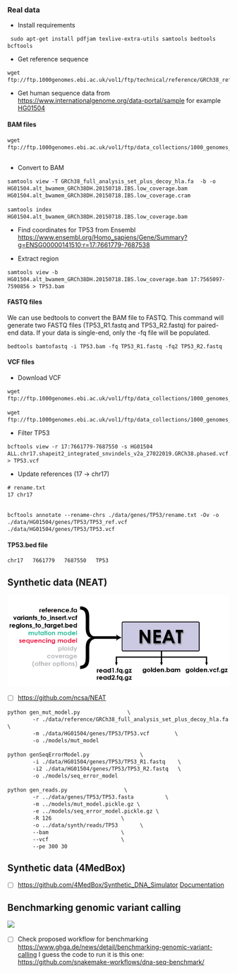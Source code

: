 ### Real data

- Install requirements

```
 sudo apt-get install pdfjam texlive-extra-utils samtools bedtools bcftools

```
- Get reference sequence

```
wget ftp://ftp.1000genomes.ebi.ac.uk/vol1/ftp/technical/reference/GRCh38_reference_genome/GRCh38_full_analysis_set_plus_decoy_hla.fa

```

- Get human sequence data from  https://www.internationalgenome.org/data-portal/sample for example [HG01504](https://www.internationalgenome.org/data-portal/sample/HG01504)

#### BAM files

```
wget ftp://ftp.1000genomes.ebi.ac.uk/vol1/ftp/data_collections/1000_genomes_project/data/IBS/HG01504/alignment/HG01504.alt_bwamem_GRCh38DH.20150718.IBS.low_coverage.cram


```

- Convert to BAM

```
samtools view -T GRCh38_full_analysis_set_plus_decoy_hla.fa  -b -o HG01504.alt_bwamem_GRCh38DH.20150718.IBS.low_coverage.bam HG01504.alt_bwamem_GRCh38DH.20150718.IBS.low_coverage.cram

samtools index HG01504.alt_bwamem_GRCh38DH.20150718.IBS.low_coverage.bam 

```
- Find coordinates for TP53 from Ensembl https://www.ensembl.org/Homo_sapiens/Gene/Summary?g=ENSG00000141510;r=17:7661779-7687538


- Extract region

```
samtools view -b HG01504.alt_bwamem_GRCh38DH.20150718.IBS.low_coverage.bam 17:7565097-7590856 > TP53.bam
```

#### FASTQ files

We can use bedtools to convert the BAM file to FASTQ. This command will generate two FASTQ files (TP53_R1.fastq and TP53_R2.fastq) for paired-end data. If your data is single-end, only the -fq file will be populated.

```
bedtools bamtofastq -i TP53.bam -fq TP53_R1.fastq -fq2 TP53_R2.fastq

```


#### VCF files

- Download VCF

```
wget ftp://ftp.1000genomes.ebi.ac.uk/vol1/ftp/data_collections/1000_genomes_project/release/20190312_biallelic_SNV_and_INDEL/ALL.chr17.shapeit2_integrated_snvindels_v2a_27022019.GRCh38.phased.vcf.gz

wget ftp://ftp.1000genomes.ebi.ac.uk/vol1/ftp/data_collections/1000_genomes_project/release/20190312_biallelic_SNV_and_INDEL/ALL.chr17.shapeit2_integrated_snvindels_v2a_27022019.GRCh38.phased.vcf.gz.tbi
```



- Filter TP53
  
``` 
bcftools view -r 17:7661779-7687550 -s HG01504 ALL.chr17.shapeit2_integrated_snvindels_v2a_27022019.GRCh38.phased.vcf.gz > TP53.vcf
```

- Update references (17 -> chr17)

```
# rename.txt
17 chr17
```

```

bcftools annotate --rename-chrs ./data/genes/TP53/rename.txt -Ov -o ./data/HG01504/genes/TP53/TP53_ref.vcf ./data/HG01504/genes/TP53/TP53.vcf
```


#### TP53.bed file

``` 
chr17   7661779   7687550   TP53
```




## Synthetic data (NEAT)

![](https://github.com/zstephens/neat-genreads/raw/master/docs/NEATNEAT.png)

- [ ] https://github.com/ncsa/NEAT

```
python gen_mut_model.py               \
        -r ./data/reference/GRCh38_full_analysis_set_plus_decoy_hla.fa                  \
        -m ./data/HG01504/genes/TP53/TP53.vcf        \
        -o ./models/mut_model

python genSeqErrorModel.py                \
        -i ./data/HG01504/genes/TP53/TP53_R1.fastq    \
        -i2 ./data/HG01504/genes/TP53/TP53_R2.fastq   \
        -o ./models/seq_error_model                   

python gen_reads.py                  \
        -r ../data/genes/TP53/TP53.fasta          \
        -m ../models/mut_model.pickle.gz \
        -e ../models/seq_error_model.pickle.gz \
        -R 126                      \
        -o ../data/synth/reads/TP53       \
        --bam                       \
        --vcf                       \
        --pe 300 30
``` 

## Synthetic data (4MedBox)
- [ ] https://github.com/4MedBox/Synthetic_DNA_Simulator [Documentation](https://docs.google.com/document/d/1ELpjAqmxfPtjS1Jc2MgVjlHq6_4AaNBm/edit)
      
## Benchmarking genomic variant calling

![](https://www.ghga.de/fileadmin/_processed_/f/0/csm_NCBench_figure_aa9d066ede.png)

- [ ] Check proposed workflow for benchmarking https://www.ghga.de/news/detail/benchmarking-genomic-variant-calling I guess the code to run it is this one:  https://github.com/snakemake-workflows/dna-seq-benchmark/
